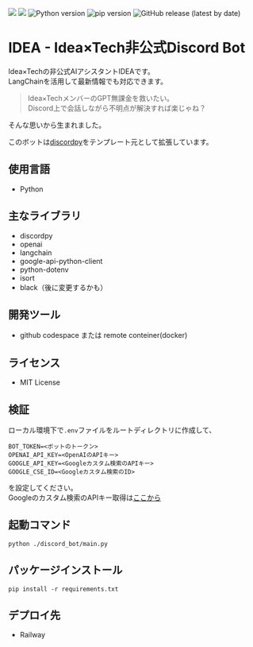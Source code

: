 ![](https://img.shields.io/github/repo-size/YoshiYoshiPro/IDEA)
![](https://img.shields.io/github/license/YoshiYoshiPro/IDEA)
![Python version](https://img.shields.io/badge/Python-3.11.4-blue)
![pip version](https://img.shields.io/badge/pip-23.1.2-blue)
![GitHub release (latest by date)](https://img.shields.io/badge/release-v2.0-blue.svg)


# IDEA - Idea×Tech非公式Discord Bot
Idea×Techの非公式AIアシスタントIDEAです。  
LangChainを活用して最新情報でも対応できます。  
> Idea×TechメンバーのGPT無課金を救いたい。  
Discord上で会話しながら不明点が解決すれば楽じゃね？

そんな思いから生まれました。

このボットは[discordpy](https://github.com/Rapptz/discord.py)をテンプレート元として拡張しています。

## 使用言語
- Python

## 主なライブラリ
- discordpy
- openai
- langchain
- google-api-python-client
- python-dotenv
- isort
- black（後に変更するかも）

## 開発ツール
- github codespace または remote conteiner(docker)

## ライセンス
- MIT License

## 検証
ローカル環境下で`.env`ファイルをルートディレクトリに作成して、
```
BOT_TOKEN=<ボットのトークン>
OPENAI_API_KEY=<OpenAIのAPIキー>
GOOGLE_API_KEY=<Googleカスタム検索のAPIキー>
GOOGLE_CSE_ID=<Googleカスタム検索のID>

```
を設定してください。  
Googleのカスタム検索のAPIキー取得は[ここから](https://programmablesearchengine.google.com/)

## 起動コマンド
```
python ./discord_bot/main.py
```

## パッケージインストール
```
pip install -r requirements.txt
```

## デプロイ先
- Railway
